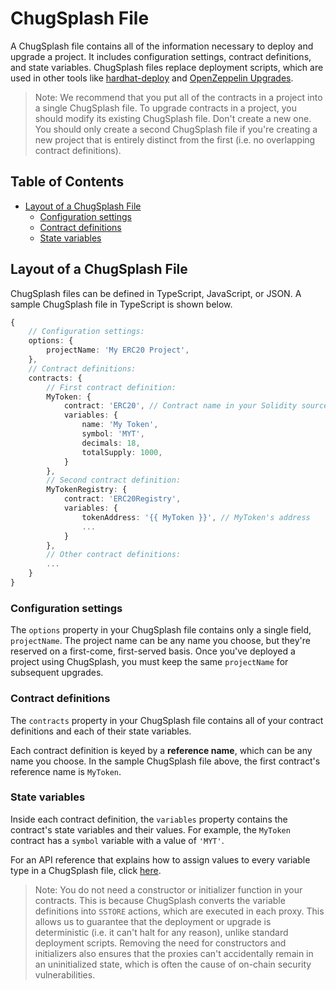 # ChugSplash File

A ChugSplash file contains all of the information necessary to deploy and upgrade a project. It includes configuration settings, contract definitions, and state variables. ChugSplash files replace deployment scripts, which are used in other tools like [hardhat-deploy](https://github.com/wighawag/hardhat-deploy) and [OpenZeppelin Upgrades](https://docs.openzeppelin.com/upgrades-plugins/1.x/#hardhat-usage).

> Note: We recommend that you put all of the contracts in a project into a single ChugSplash file. To upgrade contracts in a project, you should modify its existing ChugSplash file. Don't create a new one. You should only create a second ChugSplash file if you're creating a new project that is entirely distinct from the first (i.e. no overlapping contract definitions).

## Table of Contents

- [Layout of a ChugSplash File](#layout-of-a-chugsplash-file)
  - [Configuration settings](#configuration-settings)
  - [Contract definitions](#contract-definitions)
  - [State variables](#state-variables)

## Layout of a ChugSplash File

ChugSplash files can be defined in TypeScript, JavaScript, or JSON. A sample ChugSplash file in TypeScript is shown below.

```ts
{
    // Configuration settings:
    options: {
        projectName: 'My ERC20 Project',
    },
    // Contract definitions:
    contracts: {
        // First contract definition:
        MyToken: {
            contract: 'ERC20', // Contract name in your Solidity source file
            variables: {
                name: 'My Token',
                symbol: 'MYT',
                decimals: 18,
                totalSupply: 1000,
            }
        },
        // Second contract definition:
        MyTokenRegistry: {
            contract: 'ERC20Registry',
            variables: {
                tokenAddress: '{{ MyToken }}', // MyToken's address
                ...
            }
        },
        // Other contract definitions:
        ...
    }
}
```

### Configuration settings

The `options` property in your ChugSplash file contains only a single field, `projectName`. The project name can be any name you choose, but they're reserved on a first-come, first-served basis. Once you've deployed a project using ChugSplash, you must keep the same `projectName` for subsequent upgrades.

### Contract definitions

The `contracts` property in your ChugSplash file contains all of your contract definitions and each of their state variables.

Each contract definition is keyed by a **reference name**, which can be any name you choose. In the sample ChugSplash file above, the first contract's reference name is `MyToken`.

### State variables

Inside each contract definition, the `variables` property contains the contract's state variables and their values. For example, the `MyToken` contract has a `symbol` variable with a value of `'MYT'`.

For an API reference that explains how to assign values to every variable type in a ChugSplash file, click [here](https://github.com/chugsplash/chugsplash/blob/develop/docs/variables.md).

> Note: You do not need a constructor or initializer function in your contracts. This is because ChugSplash converts the variable definitions into `SSTORE` actions, which are executed in each proxy. This allows us to guarantee that the deployment or upgrade is deterministic (i.e. it can't halt for any reason), unlike standard deployment scripts. Removing the need for constructors and initializers also ensures that the proxies can't accidentally remain in an uninitialized state, which is often the cause of on-chain security vulnerabilities.
